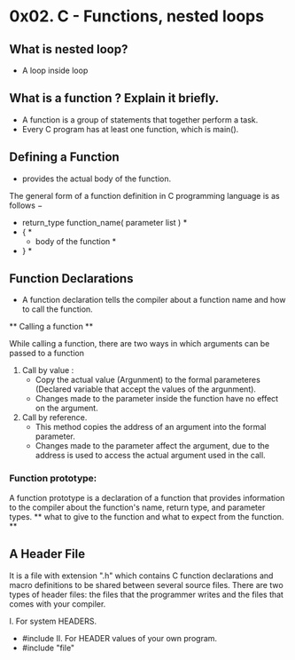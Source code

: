 # 0x02. C - Functions, nested loops

## What is nested loop?

* A loop inside loop

## What is a function ? Explain it briefly.

* A function is a group of statements that together perform a task.
* Every C program has at least one function, which is main().

## Defining a Function

* provides the actual body of the function.

The general form of a function definition in C programming language is as follows −

* return_type function_name( parameter list ) * 
* { *
  * body of the function *
* } *

## Function Declarations
* A function declaration tells the compiler about a function name and how to call the function.

** Calling a function **

While calling a function, there are two ways in which arguments can be passed to a function

1. Call by value : 
      * Copy the actual value (Argunment) to the formal parameteres (Declared variable that accept the values of the argunment).
      * Changes made to the parameter inside the function have no effect on the argument.
2. Call by reference.
      * This method copies the address of an argument into the formal parameter.
      * Changes made to the parameter affect the argument, due to the address is used to access the actual argument used in the call.

### Function prototype:

   A function prototype is a declaration of a function that provides information to the compiler about the function's name, return type, and parameter types.
   ** what to give to the function and what to expect from the function. **

## A Header File 
It is a file with extension ".h" which contains C function declarations and macro definitions to be shared between several source files. There are two types of header files: the files that the programmer writes and the files that comes with your compiler.

I. For system HEADERS.
  * \#include <file>
II. For HEADER values of your own program.
  * \#include "file"
